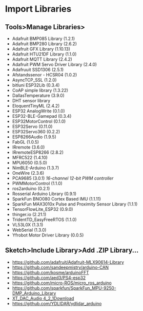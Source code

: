 # Import Libraries

## Tools>Manage Libraries>
* Adafruit BMP085 Library (1.2.1)
* Adafruit BMP280 Library (2.6.2)
* Adafruit GFX Library (1.10.13)
* Adafruit HTU21DF Library (1.1.0)
* Adafruit MQTT Library (2.4.2)
* Adafruit PWM Servo Driver Library (2.4.0)
* Adafruuit SSD1306 (2.5.1)
* Afstandssenor - HCSR04 (1.0.2)
* AsyncTCP_SSL (1.2.0)
* bitluni ESP32Lib (0.3.4)
* CoAP simple library (1.3.22)
* DallasTemperature (3.9.0)
* DHT sensor library
* EloquentTinyML (2.4.2)
* ESP32 AnalogWrite (0.1.0)
* ESP32-BLE-Gamepad (0.3.4)
* ESP32MotorControl (0.1.0)
* ESP32Servo (0.11.0)
* ESP32Servo360 (0.2.2)
* ESP8266Audio (1.9.5)
* FabGL (1.0.5)
* IRremote (3.6.0)
* IRremoteESP8266 (2.8.2)
* MFRC522 (1.4.10)
* MPU6050 (0.5.0)
* NimBLE-Arduino (1.3.7)
* OneWire (2.3.6)
* PCA9685 (3.0.1) *16-channel 12-bit PWM controller*
* PWMMotorControl (1.1.0)
* ros2arduino (0.2.1)
* Rosserial Arduino Library (0.9.1)
* SparkFun BNO080 Cortex Based IMU (1.1.11)
* SparkFun MAX3010x Pulse and Proximity Sensor Library (1.1.1)
* TensorFlowLite_ESP32 (0.9.0)
* thinger.io (2.21.1)
* TridentTD_EasyFreeRTOS (1.1.0)
* VL53L0X (1.3.1)
* WebSerial (1.3.0)
* Yfrobot Motor Driver Library (0.0.5)

## Sketch>Include Library>Add .ZIP Library... 
* https://github.com/adafruit/Adafruit-MLX90614-Library
* https://github.com/sandeepmistry/arduino-CAN
* https://github.com/kosme/arduinoFFT
* https://github.com/aed3/PS4-esp32
* https://github.com/micro-ROS/micro_ros_arduino
* https://github.com/sparkfun/SparkFun_MPU-9250-DMP_Arduino_Library
* [XT_DAC_Audio 4_2_1Download](https://www.xtronical.com/wp-content/uploads/2019/10/XT_DAC_Audio-4_2_1.zip)
* https://github.com/YDLIDAR/ydlidar_arduino
